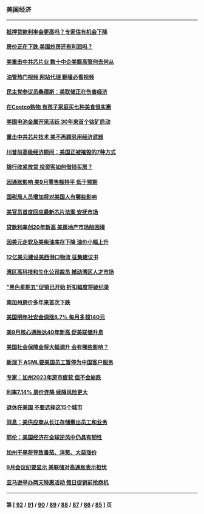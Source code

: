 ### 美国经济
---
#### [抵押贷款利率会更高吗？专家估有机会下降](../../pages/ncid1078158/n13846939.md?10180445) 
#### [房价正在下跌 美国炒房还有利润吗？](../../pages/ncid1078158/n13845022.md?10180445) 
#### [美重击中共芯片业 数十中企美籍高管何去何从](../../pages/ncid1078158/n13846793.md?10180445) 
#### [油管热门视频 网站代理 翻墙必看视频](http://132.145.103.77:81/youtube.html?10180445)
#### [民主党参议员桑德斯：美联储正在伤害经济](../../pages/ncid1078158/n13846757.md?10180445) 
#### [在Costco购物 有孩子家庭买七种美食很实惠](../../pages/ncid1078158/n13844985.md?10180445) 
#### [美国电池金属开采活跃 30年来首个钴矿启动](../../pages/ncid1078158/n13846243.md?10180445) 
#### [重击中共芯片技术 美不再顾忌用经济武器](../../pages/ncid1078158/n13845753.md?10180445) 
#### [川普前高级经济顾问：美国正被摧毁的7种方式](../../pages/ncid1078158/n13845808.md?10180445) 
#### [银行收紧放贷 投资客如何借钱买房？](../../pages/ncid1078158/n13845654.md?10180445) 
#### [因通胀影响 美9月零售额持平 低于预期](../../pages/ncid1078158/n13845521.md?10180445) 
#### [国税局人员增加将对美国人有哪些影响](../../pages/ncid1078158/n13845392.md?10180445) 
#### [美官员首度回应最新芯片法案 安抚市场](../../pages/ncid1078158/n13845407.md?10180445) 
#### [贷款利率创20年新高 美房地产市场陷困境](../../pages/ncid1078158/n13845387.md?10180445) 
#### [因美元走软及美柴油库存下降 油价小幅上升](../../pages/ncid1078158/n13844959.md?10180445) 
#### [12亿美元建设美西港口物流 征集建议书](../../pages/ncid1078158/n13844991.md?10180445) 
#### [湾区高科技和生化公司裁员 撼动湾区人才市场](../../pages/ncid1078158/n13845006.md?10180445) 
#### [“黑色星期五”促销已开始 折扣幅度将破纪录](../../pages/ncid1078158/n13844909.md?10180445) 
#### [南加州房价多年来首次下跌](../../pages/ncid1078158/n13844917.md?10180445) 
#### [美国明年社安金调涨8.7% 每月多领140元](../../pages/ncid1078158/n13844710.md?10180445) 
#### [美9月核心通胀达40年新高 促美联储升息](../../pages/ncid1078158/n13844694.md?10180445) 
#### [美国社会保障金将大幅调升 会有哪些影响？](../../pages/ncid1078158/n13844141.md?10180445) 
#### [新规下 ASML要美国员工暂停为中国客户服务](../../pages/ncid1078158/n13844245.md?10180445) 
#### [专家：加州2023年房市疲软 但不会崩跌](../../pages/ncid1078158/n13844185.md?10180445) 
#### [利率7.14% 房价连降 续降风险更大](../../pages/ncid1078158/n13844180.md?10180445) 
#### [退休在美国 不要选择这15个城市](../../pages/ncid1078158/n13844166.md?10180445) 
#### [消息：美供应商从长江存储撤出员工和业务](../../pages/ncid1078158/n13844051.md?10180445) 
#### [耶伦：美国经济在全球逆风中仍具有韧性](../../pages/ncid1078158/n13844079.md?10180445) 
#### [加州干旱将导致番茄、洋葱、大蒜涨价](../../pages/ncid1078158/n13844098.md?10180445) 
#### [9月会议纪要显示 美联储对高通胀表示担忧](../../pages/ncid1078158/n13844062.md?10180445) 
#### [亚马逊举办两天特惠活动 假日促销前抢商机](../../pages/ncid1078158/n13843985.md?10180445) 

---
#### 第 [ [92](./92.md?10180445) / [91](./91.md?10180445) / [90](./90.md?10180445) / [89](./89.md?10180445) / [88](./88.md?10180445) / [87](./87.md?10180445) / [86](./86.md?10180445) / [85](./85.md?10180445) ] 页
